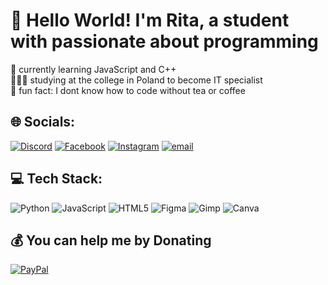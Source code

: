 # 💫 Hello World! I'm Rita, a student with passionate about programming
🌸 currently learning JavaScript and C++<br>🙇🏻‍♀️ studying at the college in Poland to become IT specialist<br>🦑 fun fact: I dont know how to code without tea or coffee

## 🌐 Socials:
[![Discord](https://img.shields.io/badge/Discord-%237289DA.svg?logo=discord&logoColor=white)](https://discord.gg/maresoft) [![Facebook](https://img.shields.io/badge/Facebook-%231877F2.svg?logo=Facebook&logoColor=white)](https://facebook.com/maresoft) [![Instagram](https://img.shields.io/badge/Instagram-%23E4405F.svg?logo=Instagram&logoColor=white)](https://instagram.com/maresoft) [![email](https://img.shields.io/badge/Email-D14836?logo=gmail&logoColor=white)](mailto:marharysem@gmail.com) 

## 💻 Tech Stack:
![Python](https://img.shields.io/badge/python-3670A0?style=for-the-badge&logo=python&logoColor=ffdd54) ![JavaScript](https://img.shields.io/badge/javascript-%23323330.svg?style=for-the-badge&logo=javascript&logoColor=%23F7DF1E) ![HTML5](https://img.shields.io/badge/html5-%23E34F26.svg?style=for-the-badge&logo=html5&logoColor=white)
![Figma](https://img.shields.io/badge/figma-%23F24E1E.svg?style=for-the-badge&logo=figma&logoColor=white) ![Gimp](https://img.shields.io/badge/Gimp-657D8B?style=for-the-badge&logo=gimp&logoColor=FFFFFF) ![Canva](https://img.shields.io/badge/Canva-%2300C4CC.svg?style=for-the-badge&logo=Canva&logoColor=white)

  ## 💰 You can help me by Donating
  [![PayPal](https://img.shields.io/badge/PayPal-00457C?style=for-the-badge&logo=paypal&logoColor=white)](https://paypal.me/maresoft) 
